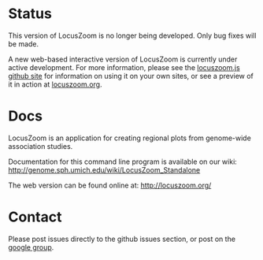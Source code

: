 # Status

This version of LocusZoom is no longer being developed. Only bug fixes
will be made. 

A new web-based interactive version of LocusZoom is currently under
active development. For more information, please see the
[locuszoom.js github site](https://github.com/statgen/locuszoom/) for
information on using it on your own sites, or see a preview of it in
action at [locuszoom.org](http://locuszoom.org/locuszoomjs.php). 

# Docs

LocusZoom is an application for creating regional plots from genome-wide association studies. 

Documentation for this command line program is available on our wiki: http://genome.sph.umich.edu/wiki/LocusZoom_Standalone

The web version can be found online at: http://locuszoom.org/

# Contact

Please post issues directly to the github issues section, or post on the
[google group](https://groups.google.com/forum/#!forum/locuszoom). 

